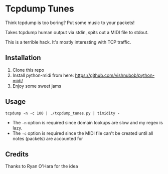 # Tcpdump Tunes

Think tcpdump is too boring? Put some music to your packets!

Takes tcpdump human output via stdin, spits out a MIDI file to stdout.

This is a terrible hack. It's mostly interesting with TCP traffic.

## Installation
1. Clone this repo
2. Install python-midi from here: https://github.com/vishnubob/python-midi/
3. Enjoy some sweet jams

## Usage
`tcpdump -n -c 100 | ./tcpdump_tunes.py | timidity -`

* The `-n` option is required since domain lookups are slow and my regex is lazy.
* The `-c` option is required since the MIDI file can't be created until all notes (packets) are accounted for

## Credits
Thanks to Ryan O'Hara for the idea
